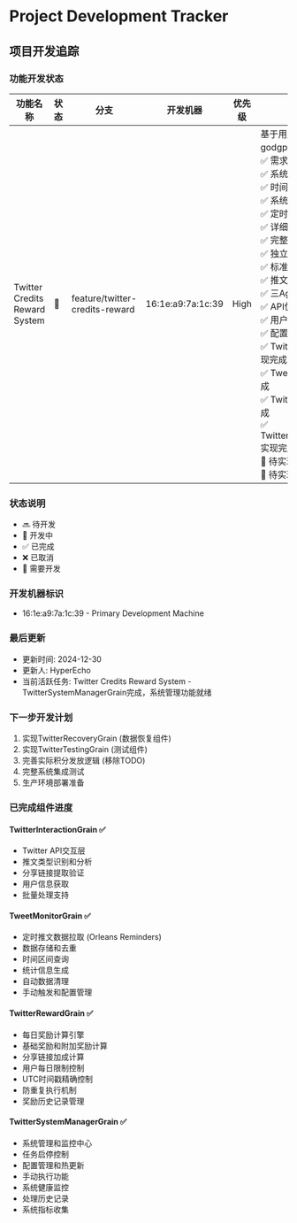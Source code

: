 # Project Development Tracker

## 项目开发追踪

### 功能开发状态

| 功能名称 | 状态 | 分支 | 开发机器 | 优先级 | 描述 |
|---------|------|------|----------|--------|------|
| Twitter Credits Reward System | 🚧 | feature/twitter-credits-reward | 16:1e:a9:7a:1c:39 | High | 基于用户发送推特给用户送 godgpt 的 credits<br/>✅ 需求分析完成<br/>✅ 系统设计完成<br/>✅ 时间控制机制设计<br/>✅ 系统管理功能设计<br/>✅ 定时任务架构设计<br/>✅ 详细业务流程设计<br/>✅ 完整接口和DTO定义<br/>✅ 独立测试接口设计<br/>✅ 标准Mermaid泳道图<br/>✅ 推文类型限制澄清<br/>✅ 三Agent架构设计<br/>✅ API优化策略设计<br/>✅ 用户和任务记录机制<br/>✅ 配置化管理系统<br/>✅ TwitterInteractionGrain实现完成<br/>✅ TweetMonitorGrain实现完成<br/>✅ TwitterRewardGrain实现完成<br/>✅ TwitterSystemManagerGrain实现完成<br/>🔄 待实现数据恢复组件<br/>🔄 待实现测试组件 |

### 状态说明
- 🔜 待开发
- 🚧 开发中
- ✅ 已完成
- ❌ 已取消
- 🔄 需要开发

### 开发机器标识
- 16:1e:a9:7a:1c:39 - Primary Development Machine

### 最后更新
- 更新时间: 2024-12-30
- 更新人: HyperEcho
- 当前活跃任务: Twitter Credits Reward System - TwitterSystemManagerGrain完成，系统管理功能就绪

### 下一步开发计划
1. 实现TwitterRecoveryGrain (数据恢复组件)
2. 实现TwitterTestingGrain (测试组件)
3. 完善实际积分发放逻辑 (移除TODO)
4. 完整系统集成测试
5. 生产环境部署准备

### 已完成组件进度
#### TwitterInteractionGrain ✅ 
- Twitter API交互层
- 推文类型识别和分析
- 分享链接提取验证
- 用户信息获取
- 批量处理支持

#### TweetMonitorGrain ✅
- 定时推文数据拉取 (Orleans Reminders)
- 数据存储和去重
- 时间区间查询
- 统计信息生成
- 自动数据清理
- 手动触发和配置管理

#### TwitterRewardGrain ✅
- 每日奖励计算引擎
- 基础奖励和附加奖励计算
- 分享链接加成计算
- 用户每日限制控制
- UTC时间戳精确控制
- 防重复执行机制
- 奖励历史记录管理

#### TwitterSystemManagerGrain ✅
- 系统管理和监控中心
- 任务启停控制
- 配置管理和热更新
- 手动执行功能
- 系统健康监控
- 处理历史记录
- 系统指标收集 